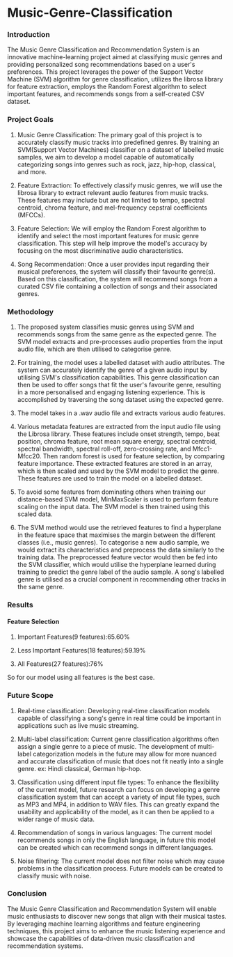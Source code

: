 # Music-Genre-Classification
### Introduction
The Music Genre Classification and Recommendation System is an innovative machine-learning project aimed at classifying music genres and providing personalized song recommendations based on a user's preferences. This project leverages the power of the Support Vector Machine (SVM) algorithm for genre classification, utilizes the librosa library for feature extraction, employs the Random Forest algorithm to select important features, and recommends songs from a self-created CSV dataset.

### Project Goals
1. Music Genre Classification: The primary goal of this project is to accurately classify music tracks into predefined genres. By training an SVM(Support Vector Machines) classifier on a dataset of labelled music samples, we aim to develop a model capable of automatically categorizing songs into genres such as rock, jazz, hip-hop, classical, and more.

2. Feature Extraction: To effectively classify music genres, we will use the librosa library to extract relevant audio features from music tracks. These features may include but are not limited to tempo, spectral centroid, chroma feature, and mel-frequency cepstral coefficients (MFCCs).

3. Feature Selection: We will employ the Random Forest algorithm to identify and select the most important features for music genre classification. This step will help improve the model's accuracy by focusing on the most discriminative audio characteristics.

4. Song Recommendation: Once a user provides input regarding their musical preferences, the system will classify their favourite genre(s). Based on this classification, the system will recommend songs from a curated CSV file containing a collection of songs and their associated genres.
   
### Methodology
1. The proposed system classifies music genres using SVM and recommends songs from the same genre as the expected genre. The SVM model extracts and pre-processes audio properties from the input audio file, which are then utilised to categorise genre.
   
2. For training, the model uses a labelled dataset with audio attributes. The system can accurately identify the genre of a given audio input by utilising SVM's classification capabilities. This genre classification can then be used to offer songs that fit the user's favourite genre, resulting in a more personalised and engaging listening experience. This is accomplished by traversing the song dataset using the expected genre.
   
3. The model takes in a .wav audio file and extracts various audio features.

4. Various metadata features are extracted from the input audio file using the Librosa library. These features include onset strength, tempo, beat position, chroma feature, root mean square energy, spectral centroid, spectral bandwidth, spectral roll-off, zero-crossing rate, and Mfcc1-Mfcc20. Then random forest is used for feature selection, by comparing feature importance. These extracted features are stored in an array, which is then scaled and used by the SVM model to predict the genre.
These features are used to train the model on a labelled dataset.

5. To avoid some features from dominating others when training our distance-based SVM model, MinMaxScaler is used to perform feature scaling on the input data. The SVM model is then trained using this scaled data.
  
6. The SVM method would use the retrieved features to find a hyperplane in the feature space that maximises the margin between the different classes (i.e., music genres). To categorise a new audio sample, we would extract its characteristics and preprocess the data similarly to the training data. The preprocessed feature vector would then be fed into the SVM classifier, which would utilise the hyperplane learned during training to predict the genre label of the audio sample. A song's labelled genre is utilised as a crucial component in recommending other tracks in the same genre.
   
### Results
#### Feature Selection
1. Important Features(9 features):65.60%
   
2. Less Important Features(18 features):59.19%

3. All Features(27 features):76%
   
So for our model using all features is the best case.

### Future Scope

1. Real-time classification: Developing real-time classification models capable of classifying a song's genre in real time could be important in applications such as live music streaming.
   
2. Multi-label classification: Current genre classification algorithms often assign a single genre to a piece of music. The development of multi-label categorization models in the future may allow for more nuanced and accurate classification of music that does not fit neatly into a single genre. ex: Hindi classical, German hip-hop.
   
3. Classification using different input file types: To enhance the flexibility of the current model, future research can focus on developing a genre classification system that can accept a variety of input file types, such as MP3 and MP4, in addition to WAV files. This can greatly expand the usability and applicability of the model, as it can then be applied to a wider range of music data.
   
4. Recommendation of songs in various languages: The current model recommends songs in only the English language, in future this model can be created which can recommend songs in different languages.
   
5. Noise filtering: The current model does not filter noise which may cause problems in the classification process. Future models can be created to classify music with noise.

### Conclusion
The Music Genre Classification and Recommendation System will enable music enthusiasts to discover new songs that align with their musical tastes. By leveraging machine learning algorithms and feature engineering techniques, this project aims to enhance the music listening experience and showcase the capabilities of data-driven music classification and recommendation systems.
